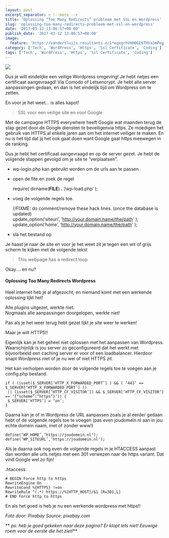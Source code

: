 ```yaml
---
layout: post
excerpt_separator: < !--more -->
title: 'Oplossing “Too Many Redirects” probleem met SSL en Wordpress'
slug: 'oplossing-too-many-redirects-probleem-met-ssl-en-wordpress'
date: '2017-03-12 13:06:57+00:00'
publish_date: '2017-03-12 13:06:57+00:00'
image:
  feature: 'https://vandersluijs.resultants-e/1*eqxgrhVHH0GE6TRVa3mPeg.jpeg'
category: ['Tech', 'WordPress', 'Https', 'Ssl Certificate', 'Coding']
tags: ['Tech', 'WordPress', 'Https', 'Ssl Certificate', 'Coding']
---
```

![](https://vandersluijs.resultants-e/1*eqxgrhVHH0GE6TRVa3mPeg.jpeg)

Dus je wilt eindelijke een veilige Wordpress omgeving! Je hebt netjes een
certificaat aangevraagd! Via Comodo of Letsencrypt. Je hebt alle server
aanpassingen gedaan, en dan is het eindelijk tijd om Wordpress om te zetten.

En voor je het weet… is alles kapot!

> SSL voor een veilige site en voor Google

Met de campagne HTTPS everywhere heeft Google wat maanden terug de stap gezet
door de Google diensten te beveiligenvia https. Ze moedigen het gebruik van
HTTPS al enkele jaren aan om het internet veiliger te maken. En nu is het tijd
dat jij het ook gaat doen want Google gaat https meewegen in de ranking.

Dus je hebt het certificaat aangevraagd en op de server gezet. Je hebt de
volgende stappen gevolgd om je site te “verplaatsen”.

  * wp-login.php kan gebruikt worden om de urls aan te passen
  * open de fite en zoek de regel

    
    
      
    require( dirname(__FILE__) . ‘/wp-load.php’ );

  * voeg de volgende regels toe.

    
    
      
    //FIXME: do comment/remove these hack lines. (once the database is updated)  
    update_option(‘siteurl’, ‘http://your.domain.name/the/path' );  
    update_option(‘home’, ‘http://your.domain.name/the/path' );

  * sla het bestand op

Je haast je naar de site en voor je het weet zit je tegen een wit of grijs
scherm te kijken met de volgende tekst

> This webpage has a redirect loop

Okay…. en nu?

#### Oplossing Too Many Redirects Wordpress

Heel internet heb je al afgezocht, en niemand komt met een werkende oplossing
lijkt het!

Alle plugins uitgezet, werkte niet.  
Nogmaals alle aanpassingen doorgelopen, werkte niet!

Pas als je het weer terug hebt gezet lijkt je site weer te werken!

Maar je wilt HTTPS!!

Eigenlijk kan je het geheel niet oplossen met het aanpassen van Wordpress.
Waarschijnlijk is jou server zo geconfigureerd dat het werkt met bijvoorbeeld
een caching server er voor of een loadbalancer. Hierdoor snapt Wordpress niet
of je nu wel of niet HTTPS zit.

Het kan verholpen worden door de volgende regels toe te voegen aan je
config.php bestand.

    
    
    if ( (isset($_SERVER[‘HTTP_X_FORWARDED_PORT’] ) && ( ‘443’ == $_SERVER[‘HTTP_X_FORWARDED_PORT’] ))  
     || (isset($_SERVER[‘HTTP_CF_VISITOR’]) && $_SERVER[‘HTTP_CF_VISITOR’] == ‘{“scheme”:”https”}’)) {  
     $_SERVER[‘HTTPS’] = ‘on’;  
    }

Daarna kan je of in Wordpress de URL aanpassen zoals je al eerder gedaan hebt
of de volgende regels toe te voegen (pas even joudomein.nl aan in jou echte
domein naam, met of zonder www!)

    
    
      
    define(‘WP_HOME’,’https://joudomein.nl');  
    define(‘WP_SITEURL’,’https://joudomein.nl');  
      
    

Als je daarna ook nog even de volgende regels in je HTACCESS aanpast dan
worden alle urls netjes met een 301 verwezen naar de https variant. Dat vind
Google wel zo fijn!

.htaccess

    
    
    # BEGIN Force http to https  
    RewriteEngine On  
    RewriteCond %{HTTPS} !=on  
    RewriteRule ^(.*) https://%{HTTP_HOST}/$1 [R=301,L]  
    # END Force http to https

En als het goed is heb je nu een werkende wordpress met https!!

 _Foto door: Pixabay Source: pixabay.com_

 ** _ps: heb je goed gekeken naar deze pagina? Er klopt iets niet! Eeuwige
roem voor de eerste die het ziet!_**

